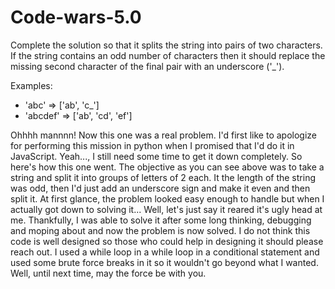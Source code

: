 # Code-wars-5.0

Complete the solution so that it splits the string into pairs of two characters. If the string contains an odd number of characters then it should replace the missing second character of the final pair with an underscore ('_').

Examples:

* 'abc' =>  ['ab', 'c_']
* 'abcdef' => ['ab', 'cd', 'ef']

Ohhhh mannnn!
Now this one was a real problem. I'd first like to apologize for performing this mission in python when I promised that I'd do it in JavaScript.
Yeah..., I still need some time to get it down completely.
So here's how this one went. The objective as you can see above was to take a string and split it into groups of letters of 2 each.
It the length of the string was odd, then I'd just add an underscore sign and make it even and then split it.
At first glance, the problem looked easy enough to handle but when I actually got down to solving it... Well, let's just say it reared it's ugly head at me.
Thankfully, I was able to solve it after some long thinking, debugging and moping about and now the problem is now solved.
I do not think this code is well designed so those who could help in designing it should please reach out.
I used a while loop in a while loop in a conditional statement and used some brute force breaks in it so it wouldn't go beyond what I wanted.
Well, until next time, may the force be with you.

